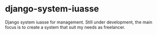# django-system-iuasse
Django system iuasse for management. Still under development, the main focus is to create a system that suit my needs as freelancer.

